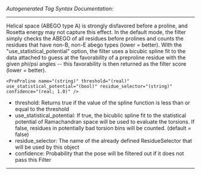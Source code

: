 _Autogenerated Tag Syntax Documentation:_

---
Helical space (ABEGO type A) is strongly disfavored before a proline, and Rosetta energy may not capture this effect. In the default mode, the filter simply checks the ABEGO of all residues before prolines and counts the residues that have non-B, non-E abego types (lower = better). With the "use_statistical_potential" option, the filter uses a bicubic spline fit to the data attached to guess at the favorability of a preproline residue with the given phi/psi angles -- this favorability is then returned as the filter score (lower = better).

```
<PreProline name="(string)" threshold="(real)" use_statistical_potential="(bool)" residue_selector="(string)" confidence="(real; 1.0)" />
```

-   threshold: Returns true if the value of the spline function is less than or equal to the threshold
-   use_statistical_potential: If true, the bicublic spline fit to the statistical potential of Ramachandran space will be used to evaluate the torsions. If false, residues in potentially bad torsion bins will be counted. (default = false)
-   residue_selector: The name of the already defined ResidueSelector that will be used by this object
-   confidence: Probability that the pose will be filtered out if it does not pass this Filter

---
